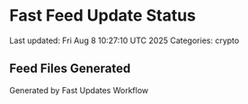 # Fast Feed Update Status
Last updated: Fri Aug  8 10:27:10 UTC 2025
Categories: crypto

## Feed Files Generated

Generated by Fast Updates Workflow
